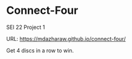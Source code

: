 # Connect-Four
SEI 22 Project 1

URL: https://mdazharaw.github.io/connect-four/

Get 4 discs in a row to win.
